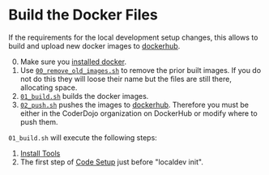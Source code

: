 Build the Docker Files
======================

If the requirements for the local development setup changes, this allows to build and upload new docker images to [dockerhub](https://hub.docker.com/u/coderdojo/).

0. Make sure you [installed docker](..).
1. Use [`00_remove_old_images.sh`](00_remove_old_images.sh) to remove the prior built images. If you do not do this they will loose their name but the files are still there, allocating space.
2. [`01_build.sh`](01_build.sh) builds the docker images. 
3. [`02_push.sh`](02_push.sh) pushes the images to [dockerhub](https://hub.docker.com/u/coderdojo/). Therefore you must be either in the CoderDojo organization on DockerHub or modify where to push them.

`01_build.sh` will execute the following steps:

1. [Install Tools](https://github.com/CoderDojo/cp-local-development#install-tools)
2. The first step of [Code Setup](https://github.com/CoderDojo/cp-local-development#code-setup) just before "localdev init".